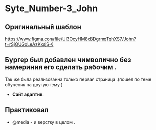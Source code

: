 # Syte_Number-3_John

## Оригинальный шаблон
https://www.figma.com/file/UI3OcyHM8xBDgrmqTqhXS7/John?t=rSjQUGoLeAzKxsjS-0

## Бургер был добавлен чимволично без намериния его сделать рабочим .
Так же была реализованна только первая страница .(пошел по теме обучения на другую тему ) 
- **Сайт адаптив**:
## Практиковал 
- @media -
 и верстку в целом .
